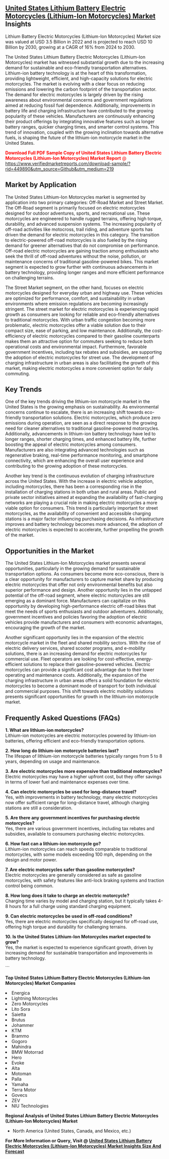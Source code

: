 <h2><a href="https://www.verifiedmarketreports.com/download-sample/?rid=449890&amp;utm_source=Github&amp;utm_medium=219" target="_blank">United States Lithium Battery Electric Motorcycles (Lithium-Ion Motorcycles) Market</a> Insights</h2><p>Lithium Battery Electric Motorcycles (Lithium-Ion Motorcycles) Market size was valued at USD 3.5 Billion in 2022 and is projected to reach USD 10 Billion by 2030, growing at a CAGR of 16% from 2024 to 2030.</p><p> <p>The United States Lithium Battery Electric Motorcycles (Lithium-Ion Motorcycles) market has witnessed substantial growth due to the increasing demand for sustainable and eco-friendly transportation alternatives. Lithium-ion battery technology is at the heart of this transformation, providing lightweight, efficient, and high-capacity solutions for electric motorcycles. The market is evolving with a clear focus on reducing emissions and lowering the carbon footprint of the transportation sector. The demand for electric motorcycles is largely driven by the rising awareness about environmental concerns and government regulations aimed at reducing fossil fuel dependence. Additionally, improvements in battery life and charging infrastructure have contributed to the growing popularity of these vehicles. Manufacturers are continuously enhancing their product offerings by integrating innovative features such as longer battery ranges, quicker charging times, and smarter control systems. This trend of innovation, coupled with the growing inclination towards alternative fuels, is shaping the future of the lithium-ion motorcycle market in the United States. <p><span class=""><span style="color: #ff0000;"><strong>Download Full PDF Sample Copy of United States Lithium Battery Electric Motorcycles (Lithium-Ion Motorcycles) Market Report</strong> @ </span><a href="https://www.verifiedmarketreports.com/download-sample/?rid=449890&amp;utm_source=Github&amp;utm_medium=219" target="_blank">https://www.verifiedmarketreports.com/download-sample/?rid=449890&amp;utm_source=Github&amp;utm_medium=219</a></span></p></p> <h2>Market by Application</h2> <p>The United States Lithium-Ion Motorcycles market is segmented by application into two primary categories: Off-Road Market and Street Market. The Off-Road segment is primarily focused on electric motorcycles designed for outdoor adventures, sports, and recreational use. These motorcycles are engineered to handle rugged terrains, offering high torque, durability, and advanced suspension systems. The increasing popularity of off-road activities like motocross, trail riding, and adventure sports has driven the demand for electric motorcycles in this category. The transition to electric-powered off-road motorcycles is also fueled by the rising demand for greener alternatives that do not compromise on performance. Off-road electric motorcycles are gaining traction among enthusiasts who seek the thrill of off-road adventures without the noise, pollution, or maintenance concerns of traditional gasoline-powered bikes. This market segment is expected to grow further with continuous advancements in battery technology, providing longer ranges and more efficient performance on challenging terrains. <p>The Street Market segment, on the other hand, focuses on electric motorcycles designed for everyday urban and highway use. These vehicles are optimized for performance, comfort, and sustainability in urban environments where emission regulations are becoming increasingly stringent. The street market for electric motorcycles is experiencing rapid growth as consumers are looking for reliable and eco-friendly alternatives to traditional motorcycles. With urban traffic congestion becoming more problematic, electric motorcycles offer a viable solution due to their compact size, ease of parking, and low maintenance. Additionally, the cost-efficiency of electric motorcycles compared to their gasoline counterparts makes them an attractive option for commuters seeking to reduce both operational costs and environmental impact. Furthermore, favorable government incentives, including tax rebates and subsidies, are supporting the adoption of electric motorcycles for street use. The development of charging infrastructure in urban areas is also facilitating the growth of this market, making electric motorcycles a more convenient option for daily commuting. <h2>Key Trends</h2> <p>One of the key trends driving the lithium-ion motorcycle market in the United States is the growing emphasis on sustainability. As environmental concerns continue to escalate, there is an increasing shift towards eco-friendly transportation solutions. Electric motorcycles, which produce zero emissions during operation, are seen as a direct response to the growing need for cleaner alternatives to traditional gasoline-powered motorcycles. Additionally, advancements in lithium-ion battery technology have led to longer ranges, shorter charging times, and enhanced battery life, further boosting the appeal of electric motorcycles among consumers. Manufacturers are also integrating advanced technologies such as regenerative braking, real-time performance monitoring, and smartphone connectivity, which are enhancing the overall user experience and contributing to the growing adoption of these motorcycles. <p>Another key trend is the continuous evolution of charging infrastructure across the United States. With the increase in electric vehicle adoption, including motorcycles, there has been a corresponding rise in the installation of charging stations in both urban and rural areas. Public and private sector initiatives aimed at expanding the availability of fast-charging networks are playing a crucial role in making electric motorcycles a more viable option for consumers. This trend is particularly important for street motorcycles, as the availability of convenient and accessible charging stations is a major factor influencing purchasing decisions. As infrastructure improves and battery technology becomes more advanced, the adoption of electric motorcycles is expected to accelerate, further propelling the growth of the market. <h2>Opportunities in the Market</h2> <p>The United States Lithium-Ion Motorcycles market presents several opportunities, particularly in the growing demand for sustainable transportation options. As consumers become more eco-conscious, there is a clear opportunity for manufacturers to capture market share by producing electric motorcycles that offer not only environmental benefits but also superior performance and design. Another opportunity lies in the untapped potential of the off-road segment, where electric motorcycles are still emerging as a dominant force. Manufacturers can capitalize on this opportunity by developing high-performance electric off-road bikes that meet the needs of sports enthusiasts and outdoor adventurers. Additionally, government incentives and policies favoring the adoption of electric vehicles provide manufacturers and consumers with economic advantages, encouraging the growth of the market. <p>Another significant opportunity lies in the expansion of the electric motorcycle market in the fleet and shared mobility sectors. With the rise of electric delivery services, shared scooter programs, and e-mobility solutions, there is an increasing demand for electric motorcycles for commercial use. Fleet operators are looking for cost-effective, energy-efficient solutions to replace their gasoline-powered vehicles. Electric motorcycles can provide a significant cost advantage due to their lower operating and maintenance costs. Additionally, the expansion of the charging infrastructure in urban areas offers a solid foundation for electric motorcycles to become a dominant mode of transport for both individual and commercial purposes. This shift towards electric mobility solutions presents significant opportunities for growth in the lithium-ion motorcycle market. <h2>Frequently Asked Questions (FAQs)</h2> <p><strong>1. What are lithium-ion motorcycles?</strong><br> Lithium-ion motorcycles are electric motorcycles powered by lithium-ion batteries, offering efficient and eco-friendly transportation options.</p> <p><strong>2. How long do lithium-ion motorcycle batteries last?</strong><br> The lifespan of lithium-ion motorcycle batteries typically ranges from 5 to 8 years, depending on usage and maintenance.</p> <p><strong>3. Are electric motorcycles more expensive than traditional motorcycles?</strong><br> Electric motorcycles may have a higher upfront cost, but they offer savings in terms of lower fuel and maintenance expenses over time.</p> <p><strong>4. Can electric motorcycles be used for long-distance travel?</strong><br> Yes, with improvements in battery technology, many electric motorcycles now offer sufficient range for long-distance travel, although charging stations are still a consideration.</p> <p><strong>5. Are there any government incentives for purchasing electric motorcycles?</strong><br> Yes, there are various government incentives, including tax rebates and subsidies, available to consumers purchasing electric motorcycles.</p> <p><strong>6. How fast can a lithium-ion motorcycle go?</strong><br> Lithium-ion motorcycles can reach speeds comparable to traditional motorcycles, with some models exceeding 100 mph, depending on the design and motor power.</p> <p><strong>7. Are electric motorcycles safer than gasoline motorcycles?</strong><br> Electric motorcycles are generally considered as safe as gasoline motorcycles, with safety features like anti-lock braking systems and traction control being common.</p> <p><strong>8. How long does it take to charge an electric motorcycle?</strong><br> Charging time varies by model and charging station, but it typically takes 4-8 hours for a full charge using standard charging equipment.</p> <p><strong>9. Can electric motorcycles be used in off-road conditions?</strong><br> Yes, there are electric motorcycles specifically designed for off-road use, offering high torque and durability for challenging terrains.</p> <p><strong>10. Is the United States Lithium-Ion Motorcycles market expected to grow?</strong><br> Yes, the market is expected to experience significant growth, driven by increasing demand for sustainable transportation and improvements in battery technology.</p> ```</p><p><strong>Top United States Lithium Battery Electric Motorcycles (Lithium-Ion Motorcycles) Market Companies</strong></p><div data-test-id=""><p><li>Energica</li><li> Lightning Motorcycles</li><li> Zero Motorcycles</li><li> Lito Sora</li><li> Saietta</li><li> Brutus</li><li> Johammer</li><li> KTM</li><li> Brammo</li><li> Gogoro</li><li> Mahindra</li><li> BMW Motorrad</li><li> Hero</li><li> Evoke</li><li> Alta</li><li> Motoman</li><li> Palla</li><li> Yamaha</li><li> Terra Motor</li><li> Govecs</li><li> ZEV</li><li> NIU Technologies</li></p><div><strong>Regional Analysis of&nbsp;United States Lithium Battery Electric Motorcycles (Lithium-Ion Motorcycles) Market</strong></div><ul><li dir="ltr"><p dir="ltr">North America&nbsp;(United States, Canada, and Mexico, etc.)</p></li></ul><p><strong>For More Information or Query, Visit @&nbsp;</strong><strong><a href="https://www.verifiedmarketreports.com/product/lithium-battery-electric-motorcycles-lithium-ion-motorcycles-market/?utm_source=Github&amp;utm_medium=219" target="_blank">United States Lithium Battery Electric Motorcycles (Lithium-Ion Motorcycles) Market Insights Size And Forecast</a></strong></p></div>
